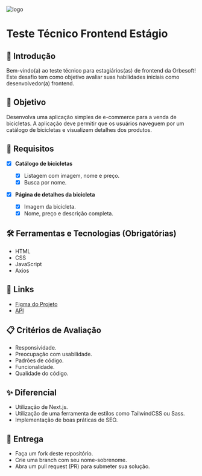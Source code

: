 ![logo](https://github.com/user-attachments/assets/126c245e-5923-4ea5-854a-6fd80aa28cfa)

# Teste Técnico Frontend Estágio

## 👋 Introdução

Bem-vindo(a) ao teste técnico para estagiários(as) de frontend da Orbesoft! Este desafio tem como objetivo avaliar suas habilidades iniciais como desenvolvedor(a) frontend.

## 🎯 Objetivo

Desenvolva uma aplicação simples de e-commerce para a venda de bicicletas. A aplicação deve permitir que os usuários naveguem por um catálogo de bicicletas e visualizem detalhes dos produtos.

## 📌 Requisitos

- [x] **Catálogo de bicicletas**

  - [x] Listagem com imagem, nome e preço.
  - [x] Busca por nome.

- [x] **Página de detalhes da bicicleta**
  - [x] Imagem da bicicleta.
  - [x] Nome, preço e descrição completa.

## 🛠️ Ferramentas e Tecnologias (Obrigatórias)

- HTML
- CSS
- JavaScript
- Axios

## 🔗 Links

- [Figma do Projeto](https://www.figma.com/design/TZXjpooM467GLW7UXpvf47/E-commerce---Bike?node-id=1-131)
- [API](https://www.postman.com/orbesoft-team/workspace/teste-frontend-jnior/overview)

## 📋 Critérios de Avaliação

- Responsividade.
- Preocupação com usabilidade.
- Padrões de código.
- Funcionalidade.
- Qualidade do código.

## ✨ Diferencial

- Utilização de Next.js.
- Utilização de uma ferramenta de estilos como TailwindCSS ou Sass.
- Implementação de boas práticas de SEO.

## 📅 Entrega

- Faça um fork deste repositório.
- Crie uma branch com seu nome-sobrenome.
- Abra um pull request (PR) para submeter sua solução.
